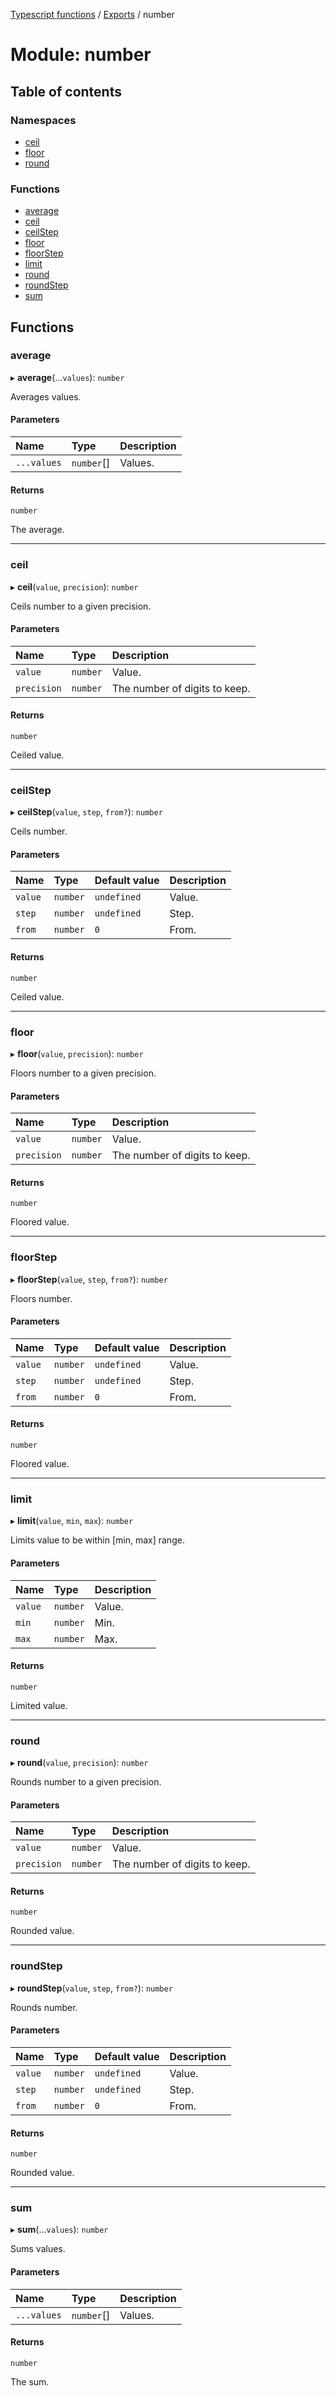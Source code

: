 [Typescript functions](../index.md) / [Exports](../modules.md) / number

# Module: number

## Table of contents

### Namespaces

- [ceil](number.ceil.md)
- [floor](number.floor.md)
- [round](number.round.md)

### Functions

- [average](number.md#average)
- [ceil](number.md#ceil)
- [ceilStep](number.md#ceilstep)
- [floor](number.md#floor)
- [floorStep](number.md#floorstep)
- [limit](number.md#limit)
- [round](number.md#round)
- [roundStep](number.md#roundstep)
- [sum](number.md#sum)

## Functions

### average

▸ **average**(...`values`): `number`

Averages values.

#### Parameters

| Name | Type | Description |
| :------ | :------ | :------ |
| `...values` | `number`[] | Values. |

#### Returns

`number`

The average.

___

### ceil

▸ **ceil**(`value`, `precision`): `number`

Ceils number to a given precision.

#### Parameters

| Name | Type | Description |
| :------ | :------ | :------ |
| `value` | `number` | Value. |
| `precision` | `number` | The number of digits to keep. |

#### Returns

`number`

Ceiled value.

___

### ceilStep

▸ **ceilStep**(`value`, `step`, `from?`): `number`

Ceils number.

#### Parameters

| Name | Type | Default value | Description |
| :------ | :------ | :------ | :------ |
| `value` | `number` | `undefined` | Value. |
| `step` | `number` | `undefined` | Step. |
| `from` | `number` | `0` | From. |

#### Returns

`number`

Ceiled value.

___

### floor

▸ **floor**(`value`, `precision`): `number`

Floors number to a given precision.

#### Parameters

| Name | Type | Description |
| :------ | :------ | :------ |
| `value` | `number` | Value. |
| `precision` | `number` | The number of digits to keep. |

#### Returns

`number`

Floored value.

___

### floorStep

▸ **floorStep**(`value`, `step`, `from?`): `number`

Floors number.

#### Parameters

| Name | Type | Default value | Description |
| :------ | :------ | :------ | :------ |
| `value` | `number` | `undefined` | Value. |
| `step` | `number` | `undefined` | Step. |
| `from` | `number` | `0` | From. |

#### Returns

`number`

Floored value.

___

### limit

▸ **limit**(`value`, `min`, `max`): `number`

Limits value to be within [min, max] range.

#### Parameters

| Name | Type | Description |
| :------ | :------ | :------ |
| `value` | `number` | Value. |
| `min` | `number` | Min. |
| `max` | `number` | Max. |

#### Returns

`number`

Limited value.

___

### round

▸ **round**(`value`, `precision`): `number`

Rounds number to a given precision.

#### Parameters

| Name | Type | Description |
| :------ | :------ | :------ |
| `value` | `number` | Value. |
| `precision` | `number` | The number of digits to keep. |

#### Returns

`number`

Rounded value.

___

### roundStep

▸ **roundStep**(`value`, `step`, `from?`): `number`

Rounds number.

#### Parameters

| Name | Type | Default value | Description |
| :------ | :------ | :------ | :------ |
| `value` | `number` | `undefined` | Value. |
| `step` | `number` | `undefined` | Step. |
| `from` | `number` | `0` | From. |

#### Returns

`number`

Rounded value.

___

### sum

▸ **sum**(...`values`): `number`

Sums values.

#### Parameters

| Name | Type | Description |
| :------ | :------ | :------ |
| `...values` | `number`[] | Values. |

#### Returns

`number`

The sum.
